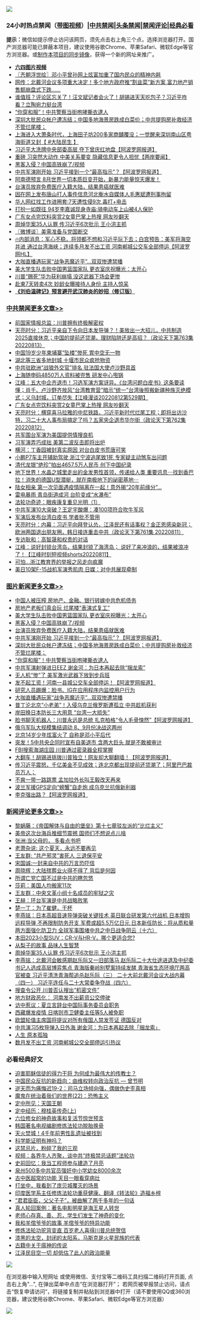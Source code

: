 ![](https://raw.githubusercontent.com/jsvpn/jsproxy/dev/64photo/fqnews-qr.jpg)

<div id="tt">
<h3>24小时热点禁闻（<a href="https://aaa.v2dns.tk/?QAjUl=BgRp5UNKRn&T5Vk=fPVH&Q59Ab=WxGE" target="_blank">带图视频</a>）|<a href="#%E4%B8%AD%E5%85%B1%E7%A6%81%E9%97%BB%E6%9B%B4%E5%A4%9A%E6%96%87%E7%AB%A0">中共禁闻</a>|<a href="#%E5%9B%BE%E7%89%87%E6%96%B0%E9%97%BB%E6%9B%B4%E5%A4%9A%E6%96%87%E7%AB%A0">头条禁闻</a>|<a href="#%E6%96%B0%E9%97%BB%E8%AF%84%E8%AE%BA%E6%9B%B4%E5%A4%9A%E6%96%87%E7%AB%A0">禁闻评论|<a href="#%E5%BF%85%E7%9C%8B%E7%BB%8F%E5%85%B8%E5%A5%BD%E6%96%87">经典必看</a></h3>
<div><b>提示：</b>微信如提示停止访问该网页，须先点击右上角三个点，选择浏览器打开。国产浏览器可能已屏蔽本项目，建议使用谷歌Chrome、苹果Safari、微软Edge等官方浏览器。或<a href="%E5%88%B6%E4%BD%9Cgit%E7%A6%81%E9%97%BB%E9%95%9C%E5%83%8F.md">制作本项目的同步镜像</a>，获得一个新的网址来推广。</div>
<ul>
<li><b><a href="http://d2.v2rss.gq/64.mp4" target="_blank">六四图片视频</a></b></li>
<li><a href="/ssgc/20220813/1771050.md">〖兲朝浮世绘〗邓小平曾孙网上炫富加重了国内民众的精神内耗</a></li>
<li><a href="/bannedvideo/20220813/1771145.md">网传：北戴河会议多项重大决定！多个地方政府推“割韭菜”新方案,富力地产销售额崩盘式下跌……</a></li>
<li><a href="/bannedvideo/20220813/1771054.md">谁值班？评论区忘关了！汪文斌记者会火了！胡锡进天天吃包子？习近平咋看？立陶宛力挺台湾</a></li>
<li><a href="/topimagenews/20220813/1771138.md">“你穿和服”！中共警察当街咆哮撕衣逮人</a></li>
<li><a href="/topimagenews/20220813/1771163.md">深圳大批民众帐户遭冻结；中国多地海景房跌成白菜价；中共提购房补救经济不管烂尾楼；</a></li>
<li><a href="/bannedvideo/20220813/1771136.md">上海进入大萧条时代，上海田子坊200多家商舖覆没；一觉醒来深圳南山区粤海街道又封【 #大陆民生 】</a></li>
<li><a href="/cnnews/20220813/1771075.md">习近平大洗牌中央部委高层 夺下曾庆红地盘【阿波罗网报道】</a></li>
<li><a href="/bannedvideo/20220813/1771135.md">重磅 习突然大动作 中美关系要变 隐藏信息更令人担忧【两岸要闻】</a></li>
<li><a href="/topimagenews/20220814/1771237.md">黑客入侵？中国高铁崩了/视频</a></li>
<li><a href="/topimagenews/20220813/1771186.md">中共军演刚开始 习近平接到一个“最高指示”？【阿波罗网报道】</a></li>
<li><a href="/bannedvideo/20220813/1771101.md">阿南德预言 8月世界一切本质巨变开始，新暴力能量惊天爆发！</a></li>
<li><a href="/topimagenews/20220814/1771232.md">台演员放弃免费医疗入籍大陆，结果患癌就医难</a></li>
<li><a href="/weiquan/20220813/1771091.md">因在网上发布唐山打人事件信息河北衡水自媒体人毛惠斌遭刑事拘留</a></li>
<li><a href="/lifebaike/20220813/1771087.md">华人网红找工作进圈套:7天遭性侵9次,毒打+电击</a></li>
<li><a href="/yule/20220813/1771099.md">打扮一如既往 94岁李嘉诚现身寺庙:骑电动车上山被4人保护</a></li>
<li><a href="/cbnews/20220813/1771032.md">广东女点完饮料突赏2女童巴掌上热搜 网友吵翻天</a></li>
<li><a href="/comments/20220814/1771231.md">周焯华案35人认罪 传习近平6次批示 王小洪主抓</a></li>
<li><a href="/ssgc/20220813/1771029.md">〖微博谈〗美需准备与党国断交</a></li>
<li><a href="/bannedvideo/20220813/1771185.md">🔥内部消息：军心不稳，将领都不想和习近平玩下去；白宫预告：美军将海空并进 通过台湾海峡；连续多月发不出工资 河南郸城公交车全部停运【阿波罗网HL】</a></li>
<li><a href="/topimagenews/20220813/1771078.md">大咖直播遇玩家“战争恶魔近平”…双双惨遭禁播</a></li>
<li><a href="/topimagenews/20220814/1771252.md">美大学生队击败中国男篮国家队 更衣室庆祝曝光：太开心</a></li>
<li><a href="/cnnews/20220813/1771080.md">川普“赐死”华为获利崩塌 没这武器下场会更惨</a></li>
<li><a href="/lifebaike/20220813/1771098.md">赴柬7天转卖4次 妙龄女曝接待人身份 主持人惊呆</a></li>
<li><b><a href="/comments/20200207/1272816.md" target="_blank">《刘伯温碑记》预言避开武汉肺炎的妙招（修订版）</a></b></li>
</ul>
</div>

<div class="catlist">
<h3><a href="/cbnews/" target="_blank">中共禁闻</a><span><a href="/cbnews/" target="_blank" rel="nofollow">更多文章>></a></span></h3>
<ul>
<li><a href="/cbnews/20220814/1771335.md" target="_blank">前国家情报总监：川普拥有终极解密权</a></li>
<li><a href="/cbnews/20220814/1771311.md" target="_blank">天亮时分：习近平亲自下令向日本发导弹？！美放出一大招儿，中共制造2025直接休克；中国的提前还贷潮，理财陷阱还是高招？（政论天下第763集 20220813）</a></li>
<li><a href="/cbnews/20220814/1771295.md" target="_blank">中国19岁少年柬埔寨“坠楼”惨死 胃中空无一物</a></li>
<li><a href="/cbnews/20220814/1771270.md" target="_blank">湖北等三省多地封城 十堰市民众疯抢物资</a></li>
<li><a href="/cbnews/20220813/1771114.md" target="_blank">中共驻欧洲“战狼外交官”排名 驻法国大使卢沙野具首</a></li>
<li><a href="/cbnews/20220813/1771097.md" target="_blank">上海随申码4850万人资料被兜售 研发中心甩锅</a></li>
<li><a href="/cbnews/20220813/1771069.md" target="_blank">江峰：五大中企齐退市！习选军演方案讶异。《台湾问题白皮书》这条要读懂；肖千、卢沙野齐放风“台湾教育营”暗示“统一”台湾後照搬新疆种族灭绝模式；义乌封城，订单尽失【江峰漫谈20220812第529期】</a></li>
<li><a href="/cbnews/20220813/1771032.md" target="_blank">广东女点完饮料突赏2女童巴掌上热搜 网友吵翻天</a></li>
<li><a href="/cbnews/20220813/1770995.md" target="_blank">天亮时分：横穿喜马拉雅的中尼铁路，习近平新时代烂尾工程；即将出访沙特，习二十大人事布局搞定了吗？五家央企退市华尔街（政论天下第762集 20220812）</a></li>
<li><a href="/cbnews/20220813/1770924.md" target="_blank">共军围台军演为美国提供情搜良机</a></li>
<li><a href="/cbnews/20220813/1770864.md" target="_blank">习军演弄巧成拙 美第二波反击即将出炉</a></li>
<li><a href="/cbnews/20220813/1770849.md" target="_blank">横河：丁香园被封真实原因 对台白皮书荒唐可笑</a></li>
<li><a href="/cbnews/20220812/1770786.md" target="_blank">小鹏P7车主开辅助驾驶 浙江宁波追尾致1死 专家疑主动煞车出问题</a></li>
<li><a href="/cbnews/20220812/1770761.md" target="_blank">清代龙银“绝珍”拍出4657.5万人民币 创下中国纪录</a></li>
<li><a href="/comments/20220812/1770704.md" target="_blank">地下世界！水晶之城里走出的金发男性首领，传递给人类 重要讯息⋯找到香巴拉！消失的德国U型潜艇，就在南极地下的祕密基地⋯</a></li>
<li><a href="/cbnews/20220812/1770678.md" target="_blank">陆女相亲 第一次见面遇疫情隔离在一起！意外揭“20年前缘分”…</a></li>
<li><a href="/cbnews/20220812/1770672.md" target="_blank">雷电暴雨 青岛街道成河 台阶变成“水瀑布”</a></li>
<li><a href="/cbnews/20220812/1770310.md" target="_blank">法轮功奇迹：眼疾康复重见光明（1）</a></li>
<li><a href="/cbnews/20220812/1770629.md" target="_blank">中共军演10大突破？王定宇酸爆：凑100项符合吹牛军风</a></li>
<li><a href="/cbnews/20220812/1770571.md" target="_blank">军演后发布台湾白皮书 学者批不管用</a></li>
<li><a href="/cbnews/20220812/1770569.md" target="_blank">天亮时分：内幕：习近平向拜登认怂，江泽民还有话事权？金正恩感染新冠；欧洲两国退出朋友圈，韩日接连重击中共（政论天下第761集 20220811）</a></li>
<li><a href="/cbnews/20220812/1770520.md" target="_blank">专访耿和：高智晟和权贵的对话</a></li>
<li><a href="/cbnews/20220812/1770479.md" target="_blank">江峰：说好封锁台湾岛，结果封锁了海湾岛； 说好了来冲浪的，结果被浪冲了！【江峰时刻短视频shorts20220811】</a></li>
<li><a href="/cbnews/20220812/1770435.md" target="_blank">可怕…浙江教育界的举报之风走向疯魔</a></li>
<li><a href="/cbnews/20220811/1770319.md" target="_blank">美日10架F-15战机军演秀肌肉 日媒：对中共展现牵制</a></li>

</ul>
</div>
<div class="catlist">
<h3><a href="/topimagenews/" target="_blank">图片新闻</a><span><a href="/topimagenews/" target="_blank" rel="nofollow">更多文章>></a></span></h3>
<ul>
<li><a href="/topimagenews/20220814/1771341.md" target="_blank">中国人被压榨 房地产、金融、银行转嫁中共危机债务</a></li>
<li><a href="/topimagenews/20220814/1771294.md" target="_blank">房地产老板们真会玩 烂尾楼“表演式复工”</a></li>
<li><a href="/topimagenews/20220814/1771252.md" target="_blank">美大学生队击败中国男篮国家队 更衣室庆祝曝光：太开心</a></li>
<li><a href="/topimagenews/20220814/1771237.md" target="_blank">黑客入侵？中国高铁崩了/视频</a></li>
<li><a href="/topimagenews/20220814/1771232.md" target="_blank">台演员放弃免费医疗入籍大陆，结果患癌就医难</a></li>
<li><a href="/topimagenews/20220813/1771186.md" target="_blank">中共军演刚开始 习近平接到一个“最高指示”？【阿波罗网报道】</a></li>
<li><a href="/topimagenews/20220813/1771163.md" target="_blank">深圳大批民众帐户遭冻结；中国多地海景房跌成白菜价；中共提购房补救经济不管烂尾楼；</a></li>
<li><a href="/topimagenews/20220813/1771138.md" target="_blank">“你穿和服”！中共警察当街咆哮撕衣逮人</a></li>
<li><a href="/topimagenews/20220813/1771122.md" target="_blank">中共军演射弹进日EEZ 谢金河：为日本再起去除“捆龙索”</a></li>
<li><a href="/topimagenews/20220813/1771104.md" target="_blank">无人机“惨”了 美军激光武器下放到步兵班</a></li>
<li><a href="/topimagenews/20220813/1771092.md" target="_blank">发不起工资！河南一县城公交车全部停运！【阿波罗网报道】</a></li>
<li><a href="/topimagenews/20220813/1771079.md" target="_blank">研究人员踢爆：脸书、IG在应用程序内监控用户行为</a></li>
<li><a href="/topimagenews/20220813/1771078.md" target="_blank">大咖直播遇玩家“战争恶魔近平”…双双惨遭禁播</a></li>
<li><a href="/topimagenews/20220813/1771031.md" target="_blank">普丁沦北京“小老弟”！入侵乌克兰俄罗斯遭孤立 中共趁机获利</a></li>
<li><a href="/topimagenews/20220813/1770974.md" target="_blank">岸田换日本防长三大用意 “台湾一大损失”</a></li>
<li><a href="/topimagenews/20220813/1770917.md" target="_blank">脸书聊天机器人：川普永远是总统 扎克柏格“令人毛骨悚然”【阿波罗网报道】</a></li>
<li><a href="/topimagenews/20220813/1770909.md" target="_blank">俄乌军队大规模集结调动 8、9月份决战这两州</a></li>
<li><a href="/topimagenews/20220813/1770833.md" target="_blank">北京14岁少年炫富火了 自称是邓小平后代</a></li>
<li><a href="/topimagenews/20220813/1770832.md" target="_blank">突发！5中共央企同时宣布自美退市 含两大巨头 就是不敢被审计</a></li>
<li><a href="/topimagenews/20220813/1770815.md" target="_blank">FBI搜索海湖庄园 川普通过密录器全程掌握</a></li>
<li><a href="/topimagenews/20220812/1770760.md" target="_blank">大翻车！胡锡进挑拨川普独立！网友却大聊翻墙！【阿波罗网报道】</a></li>
<li><a href="/topimagenews/20220812/1770700.md" target="_blank">传习近平震怒，千亿美金不见成效；连北京都出现提前还贷潮了；阿里巴巴裁员万人；</a></li>
<li><a href="/topimagenews/20220812/1770664.md" target="_blank">不爽一带一路跳票 孟加拉外长叫王毅改天再来</a></li>
<li><a href="/topimagenews/20220812/1770653.md" target="_blank">波兰军援GPS定向“螃蟹”自走炮 成乌克兰抗俄新利器</a></li>
<li><a href="/topimagenews/20220812/1770635.md" target="_blank">李克强出路？【阿波罗网报道】</a></li>

</ul>
</div>
<div class="catlist">
<h3><a href="/comments/" target="_blank">新闻评论</a><span><a href="/comments/" target="_blank" rel="nofollow">更多文章>></a></span></h3>
<ul>
<li><a href="/comments/20220814/1771352.md" target="_blank">黎蜗藤：《帝国解体与自由的堡垒》第十七章驳左派的“比烂主义”</a></li>
<li><a href="/comments/20220814/1771298.md" target="_blank">美帝这次台海兵推细节震撼 国师们不想说点儿啥</a></li>
<li><a href="/comments/20220814/1771282.md" target="_blank">张洲:当父母的， 多看点书吧</a></li>
<li><a href="/comments/20220814/1771281.md" target="_blank">老萧杂说: 这个夏天，永远不要再见</a></li>
<li><a href="/comments/20220814/1771280.md" target="_blank">王友群: “共产邪灵”害死人 三退保平安</a></li>
<li><a href="/comments/20220814/1771279.md" target="_blank">宋国诚:一封来自中共的万言恐吓信</a></li>
<li><a href="/comments/20220814/1771277.md" target="_blank">周晓辉：大陆殡葬业火得不得了 背后是何因</a></li>
<li><a href="/comments/20220814/1771276.md" target="_blank">所谓亡党亡国不过是中共的瞎忽悠</a></li>
<li><a href="/comments/20220814/1771275.md" target="_blank">莎莉：美国人均搬家11次</a></li>
<li><a href="/comments/20220814/1771274.md" target="_blank">王友群：中央文革小组十名成员的牢狱之灾</a></li>
<li><a href="/comments/20220814/1771273.md" target="_blank">王赫：环台军演是中共战略败笔</a></li>
<li><a href="/comments/20220814/1771272.md" target="_blank">楚一丁：为了崔健，干杯</a></li>
<li><a href="/comments/20220814/1771269.md" target="_blank">李燕铭：日本高超音速导弹突破关键技术 英日联合研发第六代战机 日本增购远程导弹 不再限制防务开支 军费或超5.5万亿日元 日本新任防长：将从质和量两方面强化防卫力 全球军事围堵中共之中日战争阴云（十六）</a></li>
<li><a href="/comments/20220814/1771245.md" target="_blank">本田2023小型SUV：CR-V与HR-V，哪个更适合您?</a></li>
<li><a href="/comments/20220814/1771234.md" target="_blank">从梨子的故事 品味人生智慧</a></li>
<li><a href="/comments/20220814/1771231.md" target="_blank">周焯华案35人认罪 传习近平6次批示 王小洪主抓</a></li>
<li><a href="/comments/20220814/1771229.md" target="_blank">李燕铭：北戴河会敏感期赵乐际又一旧部落马 赵乐际二十大仕途进退及中纪委书记人选成高层博弈焦点 青海版秦岭别墅案持续发酵 青海省生态环境厅两高官被查 习近平清洗青海帮追杀赵乐际（三） 二十大前北戴河会议大战内幕（四一） 习近平连任与二十大常委争夺战（四六）</a></li>
<li><a href="/comments/20220814/1771225.md" target="_blank">搜查令公开 川普否认搜出“机密文件”</a></li>
<li><a href="/comments/20220814/1771218.md" target="_blank">地方财政恶化： 河南发不出薪资公交停驶</a></li>
<li><a href="/comments/20220814/1771217.md" target="_blank">访中惹议：夏立言辞台中国际事务委员会职务</a></li>
<li><a href="/comments/20220814/1771216.md" target="_blank">西藏爆发疫情 日喀则市卫健委主任等5人被免职</a></li>
<li><a href="/comments/20220813/1771209.md" target="_blank">欧盟轮值主席国将提议对所有俄国人禁发签证 德国反对</a></li>
<li><a href="/comments/20220813/1771196.md" target="_blank">中共演习5枚导弹入日外海 谢金河：为日本再起去除「捆龙索」</a></li>
<li><a href="/comments/20220813/1771194.md" target="_blank">人生 原本孤独</a></li>
<li><a href="/comments/20220813/1771190.md" target="_blank">数月发不出工资 河南郸城公交全部停运引热议</a></li>

</ul>
</div>

<div class="catlist">
<h3>必看经典好文</h3>
<ul>
<li><a href="/comments/20200622/1346846.md" target="_blank">迫害耶稣信徒的得力干将  为何成为最伟大的传教士？</a></li>
<li><a href="/comments/20220713/1757701.md" target="_blank">中国民众反抗的新趋向：由维权转向政治反抗 — 曾节明</a></li>
<li><a href="/tculture/20190304/1091074.md" target="_blank">逆天而为痛悔迟19-2：司马立场倾向强，偶做伪史歪真相</a></li>
<li><a href="/comments/20180804/981524.md" target="_blank">魔鬼在统治着我们的世界(22)：恐怖主义</a></li>
<li><a href="/tculture/xiulian/20151111/470021.md" target="_blank">定中所见：天国王朝</a></li>
<li><a href="/tculture/xiulian/20151104/467495.md" target="_blank">定中经历：穆桂英传奇(上)</a></li>
<li><a href="/tculture/20130420/118886.md" target="_blank">六位修女的神奇故事和复活节惊世预言</a></li>
<li><a href="/comments/20210805/1600200.md" target="_blank">韩国著名电视编剧修炼法轮功脱胎换骨</a></li>
<li><a href="/ccpdope/20181219/1049286.md" target="_blank">天火焚城！4千年前男性乱遗址被找到</a></li>
<li><a href="/comments/20220112/1678403.md" target="_blank">科学能证明有神吗？</a></li>
<li><a href="/yule/20210123/1473216.md" target="_blank">这禁忌片，粉碎了我的三观</a></li>
<li><a href="/comments/20220514/1732752.md" target="_blank">视频：各界牛人齐聚，谈中共“终极禁忌话题”法轮功</a></li>
<li><a href="/aomi/history/20141104/323033.md" target="_blank">史前回忆：我当工程师参与建造了月亮</a></li>
<li><a href="/comments/20200704/783272.md" target="_blank">泉州500多中共官员强奸中小学幼女8000余次</a></li>
<li><a href="/lifebaike/20170523/762432.md" target="_blank">古中医超常的功能 天目一眼看穿病灶</a></li>
<li><a href="/comments/20201015/1414242.md" target="_blank">打坐中，我看到了庞贝城覆灭的场景</a></li>
<li><a href="/comments/20220416/1720335.md" target="_blank">印度医学系主任修炼法轮功重获健康、翻译《转法轮》造福乡梓</a></li>
<li><a href="/comments/20220728/1764149.md" target="_blank">“君君臣臣，父父子子”，被曲解了两千多年的一句话</a></li>
<li><a href="/comments/20200523/1332915.md" target="_blank">真人轮回案例：著名电影明星是海王星人转世</a></li>
<li><a href="/cbnews/20211221/1668847.md" target="_blank">老师心存真、善、忍，学生们发生了神奇的变化</a></li>
<li><a href="/tculture/20200917/1398046.md" target="_blank">我和羊倌爷爷的故事 羊倌爷爷的特异功能</a></li>
<li><a href="/comments/20210720/1502969.md" target="_blank">修炼法轮功驼背变直 百岁老人喜得川普总统贺信</a></li>
<li><a href="/cbnews/20211017/1639766.md" target="_blank">漆黑的太空，封闭的太阳系，马斯克是火星民族的代表</a></li>
<li><a href="/ccpdope/20200531/1337409.md" target="_blank">古籍中关于瘟神的传说</a></li>
<li><a href="/cnnews/20220808/1768770.md" target="_blank">江泽民目空一切 却低估了此人的政治能量</a></li>

</ul>
</div>

![](https://raw.githubusercontent.com/jsvpn/jsproxy/dev/64photo/fqnews-qr.jpg)

在浏览器中输入短网址 或使用微信、支付宝等二维码工具扫描二维码打开页面, 点击右上角"...", 在弹出菜单中点击“在浏览器打开”； 若网页被举报禁止访问，请点击“恢复申请访问”，将链接复制并粘贴到浏览器中打开（请不要使用QQ或360浏览器，建议使用谷歌Chrome、苹果Safari、微软Edge等官方浏览器）

![](https://raw.githubusercontent.com/jsvpn/jsproxy/dev/64photo/wx.jpg)